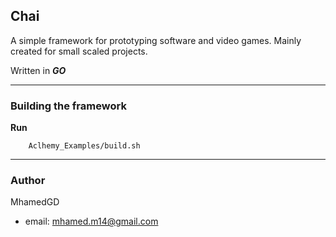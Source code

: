 ## Chai

A simple framework for prototyping software and video games. Mainly 
created for small scaled projects.

Written in ***GO***

---

### Building the framework

**Run**
```
    Aclhemy_Examples/build.sh
```
---

### Author
MhamedGD
* email: mhamed.m14@gmail.com
